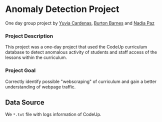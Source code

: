 # Anomaly Detection Project

One day group project by [Yuvia Cardenas](https://github.com/yuvia-cardenas), [Burton Barnes](https://github.com/BurtonBarnes) and [Nadia Paz](https://github.com/nadia-paz)

### Project Description
This project was a one-day project that used the CodeUp curriculum database to detect anomalous activity of students and staff access of the lessons within the curriculum. 
### Project Goal
Correctly identify possible "webscraping" of curriculum and gain a better understanding of webpage traffic.



## Data Source
We `*.txt` file with logs information of CodeUp.
